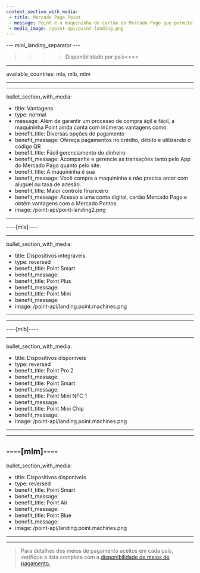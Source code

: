 ```yaml
---
content_section_with_media: 
 - title: Mercado Pago Point
 - message: Point é a maquininha de cartão do Mercado Pago que permite aos compradores realizarem pagamentos presenciais de maneira rápida e segura utilizando cartões de crédito ou débito. Além disso, utilizando Point é possível oferecer parcelamento com ou sem acréscimos, além de todos os benefícios que o Mercado Pago disponibiliza.
 - media_image: /point-api/point-landing.png
---
```


--- mini_landing_separator ---

>>>> Disponibilidade por país<<<<
---
available_countries: mla, mlb, mlm

---

---
bullet_section_with_media: 
 - title: Vantagens
 - type: normal
 - message: Além de garantir um processo de compra ágil e fácil, a maquininha Point ainda conta com inúmeras vantagens como:
 - benefit_title: Diversas opções de pagamento
 - benefit_message: Ofereça pagamentos no crédito, débito e utilizando o código QR
 - benefit_title: Fácil gerenciamento do dinheiro
 - benefit_message: Acompanhe e gerencie as transações tanto pelo App do Mercado Pago quanto pelo site.
 - benefit_title: A maquininha é sua
 - benefit_message: Você compra a maquininha e não precisa arcar com aluguel ou taxa de adesão.
 - benefit_title: Maior controle financeiro
 - benefit_message: Acesso a uma conta digital, cartão Mercado Pago e obtém vantagens com o Mercado Pontos.
 - image: /point-api/point-landing2.png
---

----[mla]----

---
bullet_section_with_media:
 - title: Dispositivos integráveis
 - type: reversed
 - benefit_title: Point Smart
 - benefit_message: 
 - benefit_title: Point Plus
 - benefit_message: 
 - benefit_title: Point Mini
 - benefit_message:
 - image: /point-api/landing.point.machines.png
---

------------


----[mlb]----

---
bullet_section_with_media: 
 - title: Dispositivos disponíveis
 - type: reversed
 - benefit_title: Point Pro 2
 - benefit_message:
 - benefit_title: Point Smart
 - benefit_message:
 - benefit_title: Point Mini NFC 1
 - benefit_message: 
 - benefit_title: Point Mini Chip
 - benefit_message: 
 - image: /point-api/landing.point.machines.png
---

------------

----[mlm]----
---
bullet_section_with_media: 
 - title: Dispositivos disponíveis
 - type: reversed
 - benefit_title: Point Smart
 - benefit_message: 
 - benefit_title: Point Air
 - benefit_message: 
 - benefit_title: Point Blue
 - benefit_message: 
 - image: /point-api/landing.point.machines.png
---

------------

> Para detalhes dos meios de pagamento aceitos em cada país, verifique a lista completa com a [disponibilidade de meios de pagamento.](/developers/pt/docs/sales-processing/payment-methods)